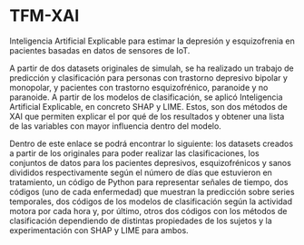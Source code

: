# TFM-XAI
Inteligencia Artificial Explicable para estimar la depresión y esquizofrenia en pacientes basadas en datos de sensores de IoT. 


A partir de dos datasets originales de simulah, se ha realizado un trabajo de predicción y clasificación para personas con trastorno depresivo bipolar y monopolar, y pacientes con trastorno esquizofrénico, paranoide y no paranoide. A partir de los modelos de clasificación, se aplicó Inteligencia Artificial Explicable, en concreto SHAP y LIME. Estos, son dos métodos de XAI que permiten explicar el por qué de los resultados y obtener una lista de las variables con mayor influencia dentro del modelo. 

Dentro de este enlace se podrá encontrar lo siguiente: los datasets creados a partir de los originales para poder realizar las clasificaciones, los conjuntos de datos para los pacientes depresivos, esquizofrénicos y sanos divididos respectivamente según el número de días que estuvieron en tratamiento, un código de Python para representar señales de tiempo, dos códigos (uno de cada enfermedad) que muestran la predicción sobre series temporales, dos códigos de los modelos de clasificación según la actividad motora por cada hora y, por último, otros dos códigos con los métodos de clasificación dependiendo de distintas propiedades de los sujetos y la experimentación con SHAP y LIME para ambos. 
